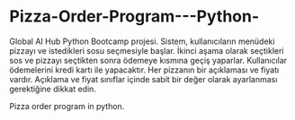 # Pizza-Order-Program---Python-
Global AI Hub Python Bootcamp projesi. 
Sistem, kullanıcıların menüdeki pizzayı ve istedikleri sosu seçmesiyle başlar. 
İkinci aşama olarak seçtikleri sos ve pizzayı seçtikten sonra ödemeye kısmına geçiş yaparlar. 
Kullanıcılar ödemelerini kredi kartı ile yapacaktır. Her pizzanın bir açıklaması ve fiyatı vardır. 
Açıklama ve fiyat sınıflar içinde sabit bir değer olarak ayarlanması gerektiğine dikkat edin.

Pizza order program in python.
